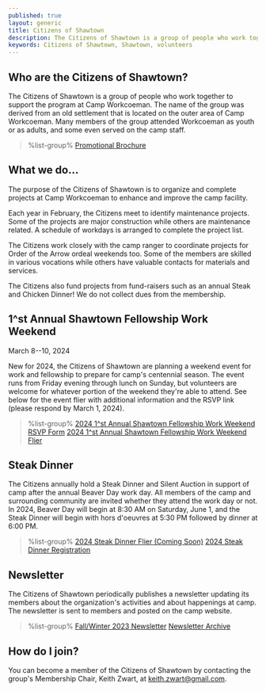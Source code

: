 ```yaml
---
published: true
layout: generic
title: Citizens of Shawtown
description: The Citizens of Shawtown is a group of people who work together to support the program at Camp Workcoeman. Many members of the group attended Workcoeman as youth or as adults, and some even served on the camp staff.
keywords: Citizens of Shawtown, Shawtown, volunteers
---
```


## Who are the Citizens of Shawtown?

The Citizens of Shawtown is a group of people who work together to support the
program at Camp Workcoeman. The name of the group was derived from an old
settlement that is located on the outer area of Camp Workcoeman. Many members
of the group attended Workcoeman as youth or as adults, and some even served on
the camp staff.

> %list-group%
> <a href="{{ site.url }}/pdf/2020/2020-shawtown-brochure.pdf" class="list-group-item">Promotional Brochure</a>

## What we do...

The purpose of the Citizens of Shawtown is to organize and complete projects at
Camp Workcoeman to enhance and improve the camp facility.

Each year in February, the Citizens meet to identify maintenance projects. Some
of the projects are major construction while others are maintenance related. A
schedule of workdays is arranged to complete the project list.

The Citizens work closely with the camp ranger to coordinate projects for Order
of the Arrow ordeal weekends too. Some of the members are skilled in various
vocations while others have valuable contacts for materials and services.

The Citizens also fund projects from fund-raisers such as an annual Steak and
Chicken Dinner! We do not collect dues from the membership.

## 1^st Annual Shawtown Fellowship Work Weekend

March 8--10, 2024

New for 2024, the Citizens of Shawtown are planning a weekend event for work and fellowship to prepare for camp's centennial season. The event runs from Friday evening through lunch on Sunday, but volunteers are welcome for whatever portion of the weekend they're able to attend. See below for the event flier with additional information and the RSVP link (please respond by March 1, 2024).

> %list-group%
> <a href="https://forms.gle/t3tx46dyJKeY6PwM7" class="list-group-item">2024 1^st Annual Shawtown Fellowship Work Weekend RSVP Form</a>
> <a href="{{ site.url }}/pdf/2024/2024-shawtown-work-weekend-flier.pdf" class="list-group-item">2024 1^st Annual Shawtown Fellowship Work Weekend Flier</a>

## Steak Dinner

The Citizens annually hold a Steak Dinner and Silent Auction in support of camp after the annual Beaver Day work day. All members of the camp and surrounding community are invited whether they attend the work day or not. In 2024, Beaver Day will begin at 8:30 AM on Saturday, June 1, and the Steak Dinner will begin with hors d'oeuvres at 5:30 PM followed by dinner at 6:00 PM.

> %list-group%
> <a href="{{ site.url }}/pdf/2024/2024-steak-dinner.pdf" class="list-group-item">2024 Steak Dinner Flier (Coming Soon)</a>
> <a href="https://scoutingevent.com/066-82450" class="list-group-item">2024 Steak Dinner Registration</a>

## Newsletter

The Citizens of Shawtown periodically publishes a newsletter updating its members about the organization's activities and about happenings at camp. The newsletter is sent to members and posted on the camp website.

> %list-group%
> <a href="{{ site.url }}/pdf/2023/shawtown-fall-winter-2023.pdf" class="list-group-item">Fall/Winter 2023 Newsletter</a>
> <a href="{{ site.url }}/get-involved/citizens-of-shawtown/archive/" class="list-group-item">Newsletter Archive</a>

## How do I join?

You can become a member of the Citizens of Shawtown by contacting the group's
Membership Chair, Keith Zwart, at [keith.zwart@gmail.com](mailto:keith.zwart@gmail.com).
